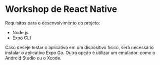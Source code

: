 # Workshop de React Native

Requisitos para o desenvolvimento do projeto:

- Node.js
- Expo CLI

Caso deseje testar o aplicativo em um dispositivo físico, será necessário instalar o aplicativo Expo Go. Outra opção é utilizar um emulador, como o Android Studio ou o Xcode.